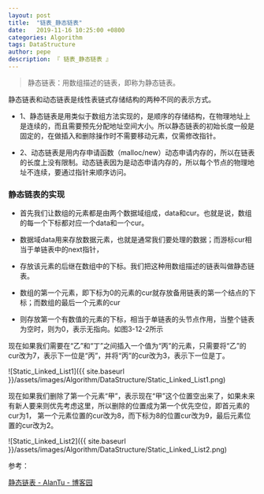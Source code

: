 ```yaml
---
layout: post
title:  "链表_静态链表"
date:   2019-11-16 10:25:00 +0800
categories: Algorithm
tags: DataStructure
author: pepe
description: 『 链表_静态链表 』
---
```


> 静态链表：用数组描述的链表，即称为静态链表。

静态链表和动态链表是线性表链式存储结构的两种不同的表示方式。

* 1、静态链表是用类似于数组方法实现的，是顺序的存储结构，在物理地址上是连续的，而且需要预先分配地址空间大小。所以静态链表的初始长度一般是固定的，在做插入和删除操作时不需要移动元素，仅需修改指针。

* 2、动态链表是用内存申请函数（malloc/new）动态申请内存的，所以在链表的长度上没有限制。动态链表因为是动态申请内存的，所以每个节点的物理地址不连续，要通过指针来顺序访问。

### **静态链表的实现**

* 首先我们让数组的元素都是由两个数据域组成，data和cur。也就是说，数组的每一个下标都对应一个data和一个cur。

* 数据域data用来存放数据元素，也就是通常我们要处理的数据；而游标cur相当于单链表中的next指针，

* 存放该元素的后继在数组中的下标。我们把这种用数组描述的链表叫做静态链表。

* 数组的第一个元素，即下标为0的元素的cur就存放备用链表的第一个结点的下标；而数组的最后一个元素的cur

* 则存放第一个有数值的元素的下标，相当于单链表的头节点作用，当整个链表为空时，则为0，表示无指向。如图3-12-2所示


现在如果我们需要在“乙”和“丁”之间插入一个值为“丙”的元素，只需要将“乙”的cur改为7，表示下一位是“丙”，并将“丙”的cur改为3，表示下一位是丁。

![Static_Linked_List1]({{ site.baseurl }}/assets/images/Algorithm/DataStructure/Static_Linked_List1.png)

现在如果我们删除了第一个元素“甲”，表示现在“甲”这个位置空出来了，如果未来有新人要来则优先考虑这里，所以删除的位置成为第一个优先空位，即首元素的cur为1， 第一个元素位置的cur改为8，而下标为8的位置cur改为9，最后元素位置的cur改为2。

![Static_Linked_List2]({{ site.baseurl }}/assets/images/Algorithm/DataStructure/Static_Linked_List2.png)
















参考：

[静态链表 - AlanTu - 博客园](https://www.cnblogs.com/alantu2018/p/8471542.html)















